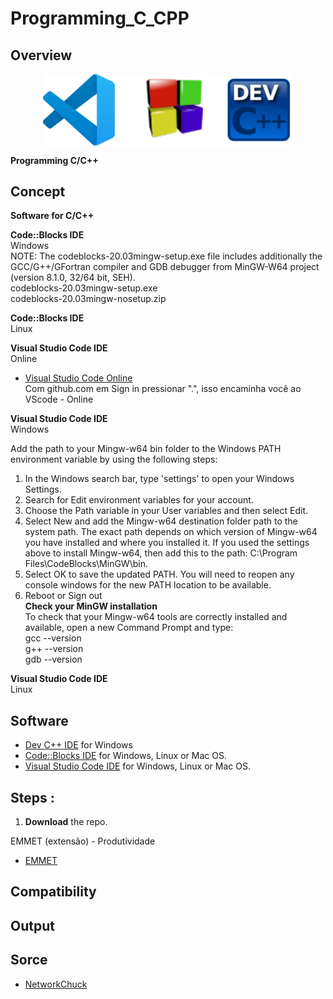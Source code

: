 
# Programming_C_CPP
## Overview

<p align="center"> 
<img src="/IMG/IDE-C.png" width="400" align="center">
</p 


**Programming C/C++** 

## Concept
**Software for C/C++**
 
**Code::Blocks IDE**<br>
Windows<br>
NOTE: The codeblocks-20.03mingw-setup.exe file includes additionally the GCC/G++/GFortran compiler and GDB debugger from MinGW-W64 project (version 8.1.0, 32/64 bit, SEH).<br>
codeblocks-20.03mingw-setup.exe<br>
codeblocks-20.03mingw-nosetup.zip

**Code::Blocks IDE**<br>
Linux<br>

**Visual Studio Code IDE**<br>
Online<br>
* [Visual Studio Code Online](https://vscode.dev/)<br>
Com github.com em Sign in pressionar ".", isso encaminha você ao VScode - Online

**Visual Studio Code IDE**<br>
Windows<br>
<!---
https://code.visualstudio.com/docs/?dv=win
https://marketplace.visualstudio.com/items?itemName=ms-vscode.cpptools
https://code.visualstudio.com/docs/cpp/config-mingw
 <br>
<p align="center"> 
<img src="/IMG/001-AutoInstallCpp.png" width="400" align="center">
</p 
<br>
<p align="center"> 
<img src="/IMG/002-ExtensionPackCpp.png" width="400" align="center">
</p 
<br>
<p align="center"> 
<img src="/IMG/003-ExtensionCpp.png" width="400" align="center">
</p 
<br>
-->

Add the path to your Mingw-w64 bin folder to the Windows PATH environment variable by using the following steps:

1. In the Windows search bar, type 'settings' to open your Windows Settings.<br>
2. Search for Edit environment variables for your account.<br>
3. Choose the Path variable in your User variables and then select Edit.<br>
4. Select New and add the Mingw-w64 destination folder path to the system path. The exact path depends on which version of Mingw-w64 you have installed and where you installed it. If you used the settings above to install Mingw-w64, then add this to the path: C:\Program Files\CodeBlocks\MinGW\bin. <br>
5. Select OK to save the updated PATH. You will need to reopen any console windows for the new PATH location to be available.
6. Reboot or Sign out  <br>
**Check your MinGW installation**<br>
To check that your Mingw-w64 tools are correctly installed and available, open a new Command Prompt and type: <br>
gcc --version <br>
g++ --version <br>
gdb --version 

**Visual Studio Code IDE**<br>
Linux <br>
## Software
* [Dev C++ IDE](https://sourceforge.net/projects/orwelldevcpp/files/latest/download) for Windows
* [Code::Blocks IDE](http://www.codeblocks.org/downloads/binaries) for Windows, Linux or Mac OS.
* [Visual Studio Code IDE](https://code.visualstudio.com) for Windows, Linux or Mac OS.
## Steps :
 1. **Download** the repo.
 
EMMET (extensão) - Produtividade 
* [EMMET](https://docs.emmet.io/cheat-sheet/)
    
## Compatibility
   
   
## Output
   
## Sorce
* [NetworkChuck](https://www.youtube.com/watch?v=1ZfO149BJvg)
